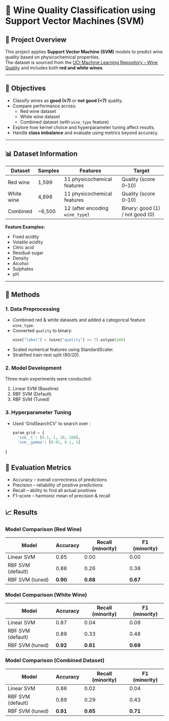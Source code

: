 # 🍷 Wine Quality Classification using Support Vector Machines (SVM)

## 📌 Project Overview
This project applies **Support Vector Machine (SVM)** models to predict wine quality based on physicochemical properties.  
The dataset is sourced from the [UCI Machine Learning Repository – Wine Quality](https://archive.ics.uci.edu/dataset/186/wine+quality) and includes both **red and white wines**.

---

## 🎯 Objectives
- Classify wines as **good (≥7)** or **not good (<7)** quality.  
- Compare performance across:
  - Red wine dataset
  - White wine dataset
  - Combined dataset (with `wine_type` feature)
- Explore how kernel choice and hyperparameter tuning affect results.  
- Handle **class imbalance** and evaluate using metrics beyond accuracy.

---

## 📊 Dataset Information
| Dataset | Samples | Features | Target |
|----------|----------|-----------|----------|
| Red wine | 1,599 | 11 physicochemical features | Quality (score 0–10) |
| White wine | 4,898 | 11 physicochemical features | Quality (score 0–10) |
| Combined | ~6,500 | 12 (after encoding `wine_type`) | Binary: good (1) / not good (0) |

**Feature Examples:**  
- Fixed acidity  
- Volatile acidity  
- Citric acid  
- Residual sugar  
- Density  
- Alcohol  
- Sulphates  
- pH  

---

## 🧠 Methods

### 1. Data Preprocessing
- Combined red & white datasets and added a categorical feature `wine_type`.  
- Converted `quality` to binary:
  ```python
  wine["label"] = (wine["quality"] >= 7).astype(int)
- Scaled numerical features using StandardScaler.
- Stratified train-test split (80/20).

### 2. Model Development
Three main experiments were conducted:
1. Linear SVM (Baseline)
2. RBF SVM (Default)
3. RBF SVM (Tuned)

### 3. Hyperparameter Tuning
- Used 'GridSearchCV' to search over :
  ```python
  param_grid = {
    'svm__C': [0.1, 1, 10, 100],
    'svm__gamma': [0.01, 0.1, 1]
}

## 🧩 Evaluation Metrics
- Accuracy – overall correctness of predictions
- Precision – reliability of positive predictions
- Recall – ability to find all actual positives
- F1-score – harmonic mean of precision & recall

## 📈 Results
### Model Comparison (Red Wine)

| Model             | Accuracy | Recall (minority) | F1 (minority) |
| ----------------- | -------- | ----------------- | ------------- |
| Linear SVM        | 0.85     | 0.00              | 0.00          |
| RBF SVM (default) | 0.88     | 0.26              | 0.38          |
| RBF SVM (tuned)   | **0.90** | **0.68**          | **0.67**      |

### Model Comparison (White Wine)
| Model             | Accuracy | Recall (minority) | F1 (minority) |
| ----------------- | -------- | ----------------- | ------------- |
| Linear SVM        | 0.87     | 0.04              | 0.08          |
| RBF SVM (default) | 0.89     | 0.33              | 0.48          |
| RBF SVM (tuned)   | **0.92** | **0.61**          | **0.69**      |

### Model Comparison (Combined Dataset)
| Model             | Accuracy | Recall (minority) | F1 (minority) |
| ----------------- | -------- | ----------------- | ------------- |
| Linear SVM        | 0.86     | 0.02              | 0.04          |
| RBF SVM (default) | 0.89     | 0.29              | 0.43          |
| RBF SVM (tuned)   | **0.91** | **0.65**          | **0.71**      |



